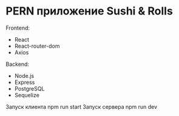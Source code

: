 # PERN приложение Sushi & Rolls

Frontend:
- React
- React-router-dom
- Axios

Backend:
- Node.js
- Express
- PostgreSQL
- Sequelize

Запуск клиента npm run start
Запуск сервера npm run dev
